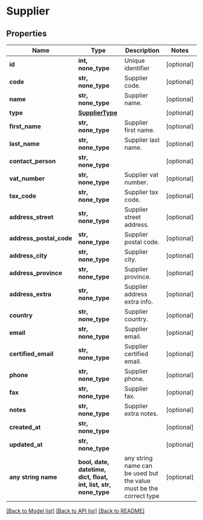 # Supplier



## Properties
Name | Type | Description | Notes
------------ | ------------- | ------------- | -------------
**id** | **int, none_type** | Unique identifier | [optional] 
**code** | **str, none_type** | Supplier code. | [optional] 
**name** | **str, none_type** | Supplier name. | [optional] 
**type** | [**SupplierType**](SupplierType.md) |  | [optional] 
**first_name** | **str, none_type** | Supplier first name. | [optional] 
**last_name** | **str, none_type** | Supplier last name. | [optional] 
**contact_person** | **str, none_type** |  | [optional] 
**vat_number** | **str, none_type** | Supplier vat number. | [optional] 
**tax_code** | **str, none_type** | Supplier tax code. | [optional] 
**address_street** | **str, none_type** | Supplier street address. | [optional] 
**address_postal_code** | **str, none_type** | Supplier postal code. | [optional] 
**address_city** | **str, none_type** | Supplier city. | [optional] 
**address_province** | **str, none_type** | Supplier province. | [optional] 
**address_extra** | **str, none_type** | Supplier address extra info. | [optional] 
**country** | **str, none_type** | Supplier country. | [optional] 
**email** | **str, none_type** | Supplier email. | [optional] 
**certified_email** | **str, none_type** | Supplier certified email. | [optional] 
**phone** | **str, none_type** | Supplier phone. | [optional] 
**fax** | **str, none_type** | Supplier fax. | [optional] 
**notes** | **str, none_type** | Supplier extra notes. | [optional] 
**created_at** | **str, none_type** |  | [optional] 
**updated_at** | **str, none_type** |  | [optional] 
**any string name** | **bool, date, datetime, dict, float, int, list, str, none_type** | any string name can be used but the value must be the correct type | [optional]

[[Back to Model list]](../README.md#documentation-for-models) [[Back to API list]](../README.md#documentation-for-api-endpoints) [[Back to README]](../README.md)


